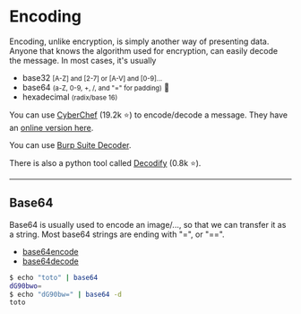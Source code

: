 # Encoding

<div class="row row-cols-md-2"><div>

Encoding, unlike encryption, is simply another way of presenting data. Anyone that knows the algorithm used for encryption, can easily decode the message. In most cases, it's usually

* base32 <small>[A-Z] and [2-7] or [A-V] and [0-9]...</small>
* base64 <small>(a-Z, 0-9, +, /, and "=" for padding)</small> 📌
* hexadecimal <small>(radix/base 16)</small>
</div><div>

You can use [CyberChef](https://github.com/gchq/CyberChef) (19.2k ⭐) to encode/decode a message. They have an [online version here](https://gchq.github.io/CyberChef/).

You can use [Burp Suite Decoder](/cybersecurity/exploitation/web/burpsuite/index.md#decoder-tab).

There is also a python tool called [Decodify](https://github.com/s0md3v/Decodify) (0.8k ⭐).
</div></div>

<hr class="sep-both">

## Base64

<div class="row row-cols-md-2"><div class="align-self-center">

Base64 is usually used to encode an image/..., so that we can transfer it as a string. Most base64 strings are ending with "=", or "==".

* [base64encode](https://www.base64encode.org/)
* [base64decode](https://www.base64decode.org/)
</div><div>

```bash
$ echo "toto" | base64
dG90bwo=
$ echo "dG90bw=" | base64 -d
toto
```
</div></div>